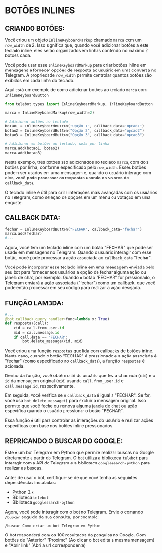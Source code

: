 # BOTÕES INLINES
## CRIANDO BOTÕES:
Você criou um objeto `InlineKeyboardMarkup` chamado `marca` com um `row_width` de 2. Isso significa que, quando você adicionar botões a este teclado inline, eles serão organizados em linhas contendo no máximo 2 botões cada.

Você pode usar esse `InlineKeyboardMarkup` para criar botões inline em mensagens e fornecer opções de resposta ao usuário em uma conversa no Telegram. A propriedade `row_width` permite controlar quantos botões são exibidos em cada linha do teclado.

Aqui está um exemplo de como adicionar botões ao teclado `marca` com `InlineKeyboardButton`:

```python
from telebot.types import InlineKeyboardMarkup, InlineKeyboardButton

marca = InlineKeyboardMarkup(row_width=2)

# Adicionar botões ao teclado
botao1 = InlineKeyboardButton("Opção 1", callback_data="opcao1")
botao2 = InlineKeyboardButton("Opção 2", callback_data="opcao2")
botao3 = InlineKeyboardButton("Opção 3", callback_data="opcao3")

# Adicionar os botões ao teclado, dois por linha
marca.add(botao1, botao2)
marca.add(botao3)
```

Neste exemplo, três botões são adicionados ao teclado `marca`, com dois botões por linha, conforme especificado pelo `row_width`. Esses botões podem ser usados em uma mensagem e, quando o usuário interage com eles, você pode processar as respostas usando os valores de `callback_data`.

O teclado inline é útil para criar interações mais avançadas com os usuários no Telegram, como seleção de opções em um menu ou votação em uma enquete.

## CALLBACK DATA:
```python
fechar = InlineKeyboardButton("FECHAR", callback_data="fechar")
marca.add(fechar)
#...
```
Agora, você tem um teclado inline com um botão "FECHAR" que pode ser usado em mensagens no Telegram. Quando o usuário interagir com esse botão, você pode processar a ação associada ao `callback_data` "fechar".

Você pode incorporar esse teclado inline em uma mensagem enviada pelo seu bot para fornecer aos usuários a opção de fechar alguma ação ou janela de chat, por exemplo. Quando o botão "FECHAR" for pressionado, o Telegram enviará a ação associada ("fechar") como um callback, que você pode então processar em seu código para realizar a ação desejada.

## FUNÇÃO LAMBDA:
```python
#...
@bot.callback_query_handler(func=lambda x: True)
def respostas(call):
    cid = call.from_user.id
    mid = call.message.id
    if call.data == "FECHAR":
        bot.delete_message(cid, mid)    
```
Você criou uma função `respostas` que lida com callbacks de botões inline. Neste caso, quando o botão "FECHAR" é pressionado e a ação associada é "fechar" (como especificado no `callback_data`), a função `respostas` é acionada.

Dentro da função, você obtém o `id` do usuário que fez a chamada (`cid`) e o `id` da mensagem original (`mid`) usando `call.from_user.id` e `call.message.id`, respectivamente.

Em seguida, você verifica se o `callback_data` é igual a "FECHAR". Se for, você usa `bot.delete_message()` para excluir a mensagem original. Isso permite que você feche ou remova alguma janela de chat ou ação específica quando o usuário pressionar o botão "FECHAR".

Essa função é útil para controlar as interações do usuário e realizar ações específicas com base nos botões inline pressionados. 

## REPRICANDO O BUSCAR DO GOOGLE:
Este é um bot Telegram em Python que permite realizar buscas no Google diretamente a partir do Telegram. O bot utiliza a biblioteca `telebot` para interagir com a API do Telegram e a biblioteca `googlesearch-python` para realizar as buscas.

Antes de usar o bot, certifique-se de que você tenha as seguintes dependências instaladas:
- Python 3.x
- Biblioteca `telebot`
- Biblioteca `googlesearch-python`

Agora, você pode interagir com o bot no Telegram. Envie o comando `/buscar` seguido da sua consulta, por exemplo:
   ```
   /buscar Como criar um bot Telegram em Python
   ```
   O bot responderá com os 100 resultados da pesquisa no Google.
   Com botões de "Anterior" "Proximo" (Ao clicar o bot edita a mesma mensagem) e "Abrir link" (Abri a url correspondente)

